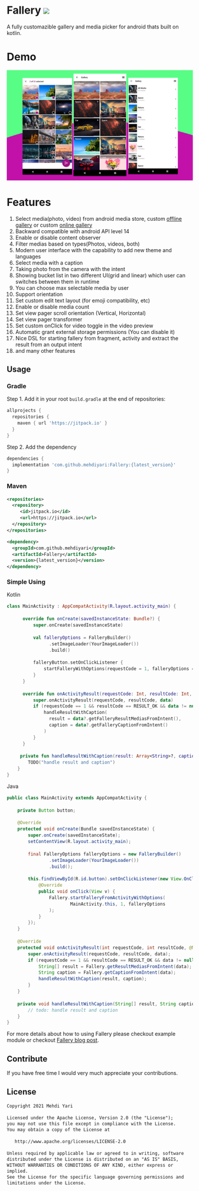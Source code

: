 # Fallery [![](https://jitpack.io/v/mehdiyari/Fallery.svg)](https://jitpack.io/#mehdiyari/Fallery)

A fully customazible gallery and media picker for android thats built on kotlin.
# Demo

![](assets/demo.jpg)

# Features

1. Select media(photo, video) from android media store, custom [offline gallery](http://mehdiyari.ir/2020/08/14/create-a-custom-offline-online-gallery-with-fallery/) or custom [online gallery](http://mehdiyari.ir/2020/08/14/create-a-custom-offline-online-gallery-with-fallery/)
2. Backward compatible with android API level 14
3. Enable or disable content observer
4. Filter medias based on types(Photos, videos, both)
5. Modern user interface with the capability to add new theme and languages
6. Select media with a caption
7. Taking photo from the camera with the intent
8. Showing bucket list in two different UI(grid and linear) which user can switches between them in runtime
9. You can choose max selectable media by user
10. Support orientation
11. Set custom edit text layout (for emoji compatibility, etc)
12. Enable or disable media count
13. Set view pager scroll orientation (Vertical, Horizontal)
14. Set view pager transformer
15. Set custom onClick for video toggle in the video preview
16. Automatic grant external storage permissions (You can disable it)
17. Nice DSL for starting fallery from fragment, activity and extract the result from an output intent
00. and many other features
## Usage
### Gradle
Step 1. Add it in your root `build.gradle` at the end of repositories:
```gradle
allprojects {
  repositories {
	maven { url 'https://jitpack.io' }
  }
}
```
Step 2. Add the dependency
```gradle
dependencies {
  implementation 'com.github.mehdiyari:Fallery:{latest_version}'
}
```
### Maven
```xml
<repositories>
  <repository>
	 <id>jitpack.io</id>
	 <url>https://jitpack.io</url>
  </repository>
</repositories>
```
```xml
<dependency>
  <groupId>com.github.mehdiyari</groupId>
  <artifactId>Fallery</artifactId>
  <version>{latest_version}</version>
</dependency>
```
### Simple Using
Kotlin
```Kotlin
class MainActivity : AppCompatActivity(R.layout.activity_main) {
    
      override fun onCreate(savedInstanceState: Bundle?) {
          super.onCreate(savedInstanceState)
          
          val falleryOptions = FalleryBuilder()
                .setImageLoader(YourImageLoader())
                .build()

          falleryButton.setOnClickListener {
              startFalleryWithOptions(requestCode = 1, falleryOptions = falleryOptions)
          }
      }

      override fun onActivityResult(requestCode: Int, resultCode: Int, data: Intent?) {
          super.onActivityResult(requestCode, resultCode, data)
          if (requestCode == 1 && resultCode == RESULT_OK && data != null) {
              handleResultWithCaption(
                result = data?.getFalleryResultMediasFromIntent(),
                caption = data?.getFalleryCaptionFromIntent()
              )
          }
      }

     private fun handleResultWithCaption(result: Array<String>?, caption: String?) {
        TODO("handle result and caption")
    }
}
```

Java
```Java
public class MainActivity extends AppCompatActivity {

    private Button button;
    
    @Override
    protected void onCreate(Bundle savedInstanceState) {
        super.onCreate(savedInstanceState);
        setContentView(R.layout.activity_main);

        final FalleryOptions falleryOptions = new FalleryBuilder()
                .setImageLoader(YourImageLoader())
                .build();

        this.findViewById(R.id.button).setOnClickListener(new View.OnClickListener() {
            @Override
            public void onClick(View v) {
                Fallery.startFalleryFromActivityWithOptions(
                        MainActivity.this, 1, falleryOptions
                );
            }
        });
    }

    @Override
    protected void onActivityResult(int requestCode, int resultCode, @Nullable Intent data) {
        super.onActivityResult(requestCode, resultCode, data);
        if (requestCode == 1 && resultCode == RESULT_OK && data != null) {
            String[] result = Fallery.getResultMediasFromIntent(data);
            String caption = Fallery.getCaptionFromIntent(data);
            handleResultWithCaption(result, caption);
        }
    }

    private void handleResultWithCaption(String[] result, String caption) {
        // todo: handle result and caption
    }
}
```
For more details about how to using Fallery please checkout example module or checkout [Fallery blog post](http://mehdiyari.ir/2020/08/14/fallery-a-fully-customizable-media-picker-for-android/).

## Contribute

If you have free time I would very much appreciate your contributions.

## License

    Copyright 2021 Mehdi Yari

    Licensed under the Apache License, Version 2.0 (the "License");
    you may not use this file except in compliance with the License.
    You may obtain a copy of the License at

       http://www.apache.org/licenses/LICENSE-2.0

    Unless required by applicable law or agreed to in writing, software
    distributed under the License is distributed on an "AS IS" BASIS,
    WITHOUT WARRANTIES OR CONDITIONS OF ANY KIND, either express or implied.
    See the License for the specific language governing permissions and
    limitations under the License.
